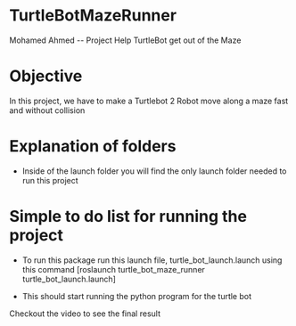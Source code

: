 # TurtleBotMazeRunner

Mohamed Ahmed --  Project Help TurtleBot get out of the Maze

# Objective
In this project, we have to make a Turtlebot 2 Robot move along a maze fast and without collision

# Explanation of folders
 - Inside of the launch folder you will find the only launch folder needed to run this project

# Simple to do list for running the project

 - To run this package run this launch file, turtle_bot_launch.launch using this command
  [roslaunch turtle_bot_maze_runner turtle_bot_launch.launch] 
  
 - This should start running the python program for the turtle bot


Checkout the video to see the final result
